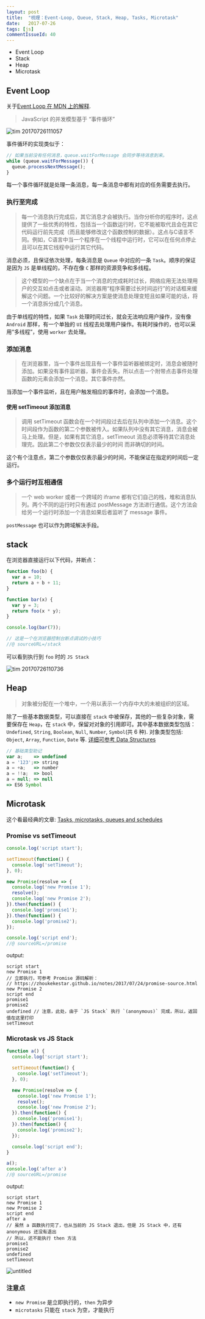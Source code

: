 ```yaml
---
layout: post
title:  "梳理：Event-Loop, Queue, Stack, Heap, Tasks, Microtask"
date:   2017-07-26
tags: [js]
commentIssueId: 40
---
```


* Event Loop
* Stack
* Heap
* Microtask

## Event Loop
关于[Event Loop 在 MDN 上的解释](https://developer.mozilla.org/en/docs/Web/JavaScript/EventLoop).

> JavaScript 的并发模型基于 “事件循环”


![tim 20170726111057](https://user-images.githubusercontent.com/7157346/28602884-33c30a1a-71f3-11e7-97a0-5d15629e05a5.png)

事件循环的实现类似于：

```js
// 如果当前没有任何消息，queue.waitForMessage 会同步等待消息到来。
while (queue.waitForMessage()) {
  queue.processNextMessage();
}
```

每一个事件循环就是处理一条消息，每一条消息中都有对应的任务需要去执行。

### 执行至完成

> 每一个消息执行完成后，其它消息才会被执行。当你分析你的程序时，这点提供了一些优秀的特性，包括当一个函数运行时，它不能被取代且会在其它代码运行前先完成（而且能够修改这个函数控制的数据）。这点与C语言不同。例如，C语言中当一个程序在一个线程中运行时，它可以在任何点停止且可以在其它线程中运行其它代码。

消息必须，且保证依次处理，每条消息是 `Queue` 中对应的一条 `Task`。顺序的保证是因为 `JS` 是单线程的，不存在像 `C` 那样的资源竞争和多线程。

> 这个模型的一个缺点在于当一个消息的完成耗时过长，网络应用无法处理用户的交互如点击或者滚动。浏览器用“程序需要过长时间运行”的对话框来缓解这个问题。一个比较好的解决方案是使消息处理变短且如果可能的话，将一个消息拆分成几个消息。

由于单线程的特性，如果 `Task` 处理时间过长，就会无法响应用户操作，没有像 `Android` 那样，有一个单独的 `UI` 线程去处理用户操作。有耗时操作的，也可以采用“多线程”，使用 `worker` 去处理。

### 添加消息

> 在浏览器里，当一个事件出现且有一个事件监听器被绑定时，消息会被随时添加。如果没有事件监听器，事件会丢失。所以点击一个附带点击事件处理函数的元素会添加一个消息。其它事件亦然。

当添加一个事件监听，且在用户触发相应的事件时，会添加一个消息。

#### 使用 setTimeout 添加消息

> 调用 setTimeout 函数会在一个时间段过去后在队列中添加一个消息。这个时间段作为函数的第二个参数被传入。如果队列中没有其它消息，消息会被马上处理。但是，如果有其它消息，setTimeout 消息必须等待其它消息处理完。因此第二个参数仅仅表示最少的时间 而非确切的时间。

这个有个注意点，第二个参数仅仅表示最少的时间，不能保证在指定的时间后一定运行。

### 多个运行时互相通信

> 一个 web worker 或者一个跨域的 iframe 都有它们自己的栈，堆和消息队列。两个不同的运行时只有通过 postMessage 方法进行通信。这个方法会给另一个运行时添加一个消息如果后者监听了 message 事件。

`postMessage` 也可以作为跨域解决手段。

## stack

在浏览器直接运行以下代码，并断点：

```js
function foo(b) {
  var a = 10;
  return a + b + 11;
}

function bar(x) {
  var y = 3;
  return foo(x * y);
}

console.log(bar(7));

// 这是一个在浏览器控制台断点调试的小技巧
//@ sourceURL=/stack
```

可以看到执行到 `foo` 时的 `JS Stack`

![tim 20170726110736](https://user-images.githubusercontent.com/7157346/28602844-fa1098e6-71f2-11e7-8560-44b459ee366c.png)

## Heap

> 对象被分配在一个堆中，一个用以表示一个内存中大的未被组织的区域。

除了一些基本数据类型，可以直接在 `stack` 中被保存，其他的一些复杂对象，需要保存在 `Heap`，在 `stack` 中，保留对对象的引用即可。其中基本数据类型包括：`Undefined`, `String`, `Boolean`, `Null`, `Number`, `Symbol`(共 6 种). 对象类型包括: `Object`, `Array`, `Function`, `Date` 等. [详细可参考 Data Structures](https://developer.mozilla.org/en-US/docs/Web/JavaScript/Data_structures)

```js
// 基础类型助记
var a;    => undefined
a = '123';=> string
a = +a;   => number
a = !!a;  => bool
a = null; => null
=> ES6 Symbol
```

## Microtask

这个看最经典的文章: [Tasks, microtasks, queues and schedules](https://jakearchibald.com/2015/tasks-microtasks-queues-and-schedules/)

### Promise vs setTimeout
```js
console.log('script start');

setTimeout(function() {
  console.log('setTimeout');
}, 0);

new Promise(resolve => {
  console.log('new Promise 1');
  resolve();
  console.log('new Promise 2');
}).then(function() {
  console.log('promise1');
}).then(function() {
  console.log('promise2');
});

console.log('script end');
//@ sourceURL=/promise
```

output:

```
script start
new Promise 1
// 立即执行，可参考 Promise 源码解析：
// https://zhoukekestar.github.io/notes/2017/07/24/promise-source.html
new Promise 2
script end
promise1
promise2
undefined // 注意，此处，由于 `JS Stack` 执行 `(anonymous)` 完成，所以，返回值在这里打印
setTimeout
```



### Microtask vs JS Stack

```js
function a() {
  console.log('script start');

  setTimeout(function() {
    console.log('setTimeout');
  }, 0);

  new Promise(resolve => {
    console.log('new Promise 1');
    resolve();
    console.log('new Promise 2');
  }).then(function() {
    console.log('promise1');
  }).then(function() {
    console.log('promise2');
  });

  console.log('script end');
}

a();
console.log('after a')
//@ sourceURL=/promise
```

output:

```
script start
new Promise 1
new Promise 2
script end
after a
// 虽然 a 函数执行完了，也从当前的 JS Stack 退出，但是 JS Stack 中，还有 anonymous 还没有退出
// 所以，还不能执行 then 方法
promise1
promise2
undefined
setTimeout
```

![untitled](https://user-images.githubusercontent.com/7157346/28607112-e1d9f438-720c-11e7-89f4-979a8c5913d7.png)

### 注意点
* `new Promise` 是立即执行的，`then` 为异步
* `microtasks` 只能在 `stack` 为空，才能执行
